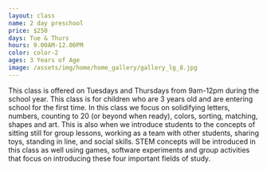 ```yaml
---
layout: class
name: 2 day preschool
price: $250
days: Tue & Thurs
hours: 9.00AM-12.00PM
color: color-2
ages: 3 Years of Age
image: /assets/img/home/home_gallery/gallery_lg_8.jpg
---
```


This class is offered on Tuesdays and Thursdays from 9am-12pm during the school year. This class is for children who are 3 years old and are entering school for the first time. In this class we focus on solidifying letters, numbers, counting to 20 (or beyond when ready), colors, sorting, matching, shapes and art. This is also when we introduce students to the concepts of sitting still for group lessons, working as a team with other students, sharing toys, standing in line, and social skills. STEM concepts will be introduced in this class as well using games, software experiments and group activities that focus on introducing these four important fields of study.
